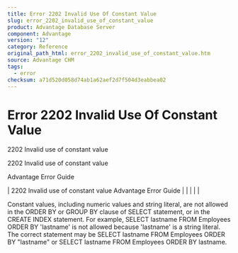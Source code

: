 ```yaml
---
title: Error 2202 Invalid Use Of Constant Value
slug: error_2202_invalid_use_of_constant_value
product: Advantage Database Server
component: Advantage
version: "12"
category: Reference
original_path_html: error_2202_invalid_use_of_constant_value.htm
source: Advantage CHM
tags:
  - error
checksum: a71d520d058d74ab1a62aef2d7f504d3eabbea02
---
```


# Error 2202 Invalid Use Of Constant Value

2202 Invalid use of constant value

2202 Invalid use of constant value

Advantage Error Guide

| 2202 Invalid use of constant value  Advantage Error Guide |  |  |  |  |

Constant values, including numeric values and string literal, are not allowed in the ORDER BY or GROUP BY clause of SELECT statement, or in the CREATE INDEX statement. For example, SELECT lastname FROM Employees ORDER BY 'lastname' is not allowed because 'lastname' is a string literal. The correct statement may be SELECT lastname FROM Employees ORDER BY "lastname" or SELECT lastname FROM Employees ORDER BY lastname.
